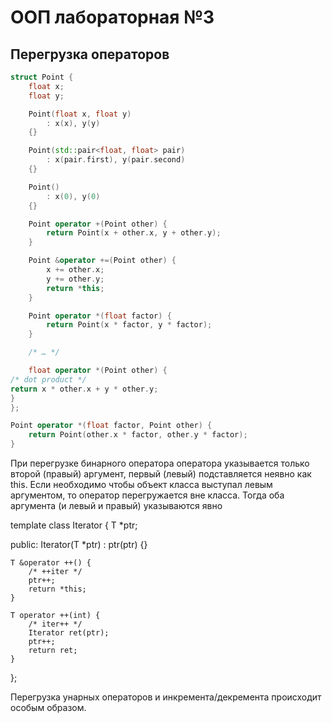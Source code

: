 # ООП лабораторная №3

## Перегрузка операторов

```c++
struct Point {
    float x;
    float y;

    Point(float x, float y)
        : x(x), y(y)
    {}

    Point(std::pair<float, float> pair)
        : x(pair.first), y(pair.second)
    {}

    Point()
        : x(0), y(0)
    {}

    Point operator +(Point other) {
        return Point(x + other.x, y + other.y);
    }

    Point &operator +=(Point other) {
        x += other.x;
        y += other.y;
        return *this;
    }

    Point operator *(float factor) {
        return Point(x * factor, y * factor);
    }

    /* … */

    float operator *(Point other) {
/* dot product */
return x * other.x + y * other.y;
}
};

Point operator *(float factor, Point other) {
    return Point(other.x * factor, other.y * factor);
}
```

При перегрузке бинарного оператора оператора указывается только второй (правый) аргумент, первый (левый) подставляется неявно как this.	
Если необходимо чтобы объект класса выступал левым аргументом, то оператор перегружается вне класса. Тогда оба аргумента (и левый и правый) указываются явно

template <class T>
class Iterator {
    T *ptr;

public:
    Iterator(T *ptr)
        : ptr(ptr)
    {}

    T &operator ++() {
        /* ++iter */
        ptr++;
        return *this;
    }

    T operator ++(int) {
        /* iter++ */
        Iterator ret(ptr);
        ptr++;
        return ret;
    }
};

Перегрузка унарных операторов и инкремента/декремента происходит особым образом.
